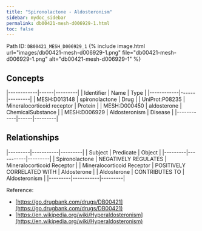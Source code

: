 ```yaml
---
title: "Spironolactone - Aldosteronism"
sidebar: mydoc_sidebar
permalink: db00421-mesh-d006929-1.html
toc: false 
---
```



Path ID: `DB00421_MESH_D006929_1`
{% include image.html url="images/db00421-mesh-d006929-1.png" file="db00421-mesh-d006929-1.png" alt="db00421-mesh-d006929-1" %}

## Concepts

|------------|------|---------|
| Identifier | Name | Type    |
|------------|------|---------|
| MESH:D013148 | spironolactone | Drug |
| UniProt:P08235 | Mineralocorticoid receptor | Protein |
| MESH:D000450 | aldosterone | ChemicalSubstance |
| MESH:D006929 | Aldosteronism | Disease |
|------------|------|---------|

## Relationships

|---------|-----------|---------|
| Subject | Predicate | Object  |
|---------|-----------|---------|
| Spironolactone | NEGATIVELY REGULATES | Mineralocorticoid Receptor |
| Mineralocorticoid Receptor | POSITIVELY CORRELATED WITH | Aldosterone |
| Aldosterone | CONTRIBUTES TO | Aldosteronism |
|---------|-----------|---------|

Reference: 
  - [https://go.drugbank.com/drugs/DB00421](https://go.drugbank.com/drugs/DB00421)
  - [https://en.wikipedia.org/wiki/Hyperaldosteronism](https://en.wikipedia.org/wiki/Hyperaldosteronism)
